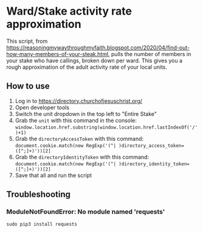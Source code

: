 # Ward/Stake activity rate approximation

This script, from https://reasoningmywaythroughmyfaith.blogspot.com/2020/04/find-out-how-many-members-of-your-steak.html, pulls the number of members in your stake who have callings, broken down per ward. This gives you a rough approximation of the adult activity rate of your local units.

## How to use

1. Log in to https://directory.churchofjesuschrist.org/
1. Open developer tools
1. Switch the unit dropdown in the top left to "Entire Stake"
1. Grab the `unit` with this command in the console: `window.location.href.substring(window.location.href.lastIndexOf('/')+1)`
1. Grab the `directoryAccessToken` with this command: `document.cookie.match(new RegExp('(^| )directory_access_token=([^;]+)'))[2]`
1. Grab the `directoryIdentityToken` with this command: `document.cookie.match(new RegExp('(^| )directory_identity_token=([^;]+)'))[2]`
1. Save that all and run the script

## Troubleshooting

### ModuleNotFoundError: No module named 'requests'

`sudo pip3 install requests`

